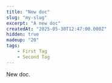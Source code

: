 ```yaml
---
title: "New doc"
slug: "my-slug"
excerpt: "A new doc"
createdAt: "2025-05-30T12:47:00.000Z"
hidden: true
madeup: "20"
tags:
    - First Tag
    - Second Tag
---
```


New doc.